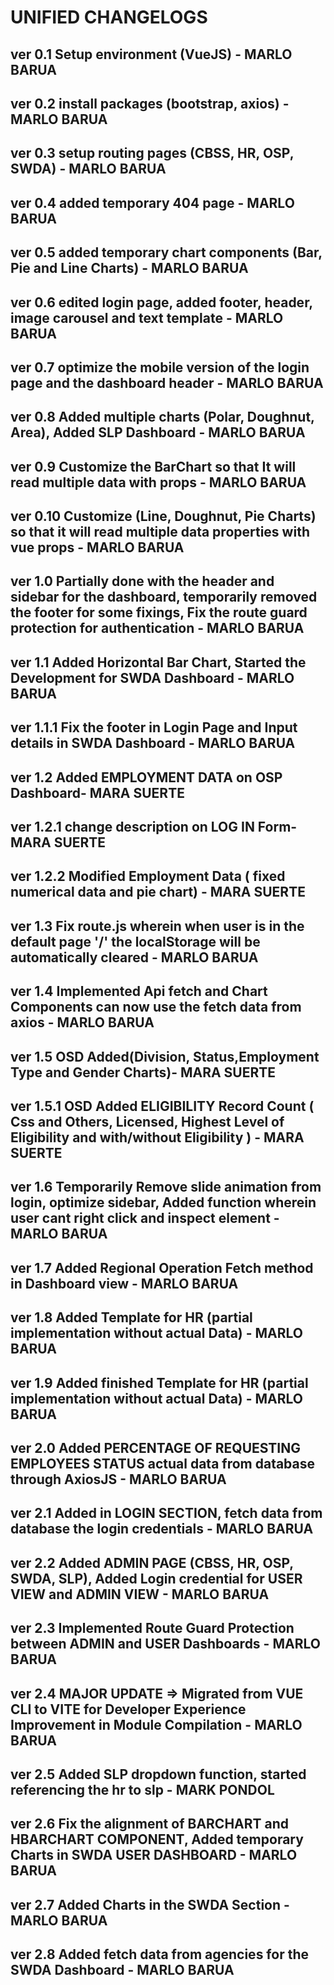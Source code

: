 # UNIFIED CHANGELOGS

## 

## ver 0.1 Setup environment (VueJS) - MARLO BARUA

## ver 0.2 install packages (bootstrap, axios) - MARLO BARUA

## ver 0.3 setup routing pages (CBSS, HR, OSP, SWDA) - MARLO BARUA

## ver 0.4 added temporary 404 page - MARLO BARUA

## ver 0.5 added temporary chart components (Bar, Pie and Line Charts) - MARLO BARUA

## ver 0.6 edited login page, added footer, header, image carousel and text template - MARLO BARUA

## ver 0.7 optimize the mobile version of the login page and the dashboard header - MARLO BARUA

## ver 0.8 Added multiple charts (Polar, Doughnut, Area), Added SLP Dashboard - MARLO BARUA

## ver 0.9 Customize the BarChart so that It will read multiple data with props - MARLO BARUA

## ver 0.10 Customize (Line, Doughnut, Pie Charts) so that it will read multiple data properties with vue props - MARLO BARUA

## ver 1.0 Partially done with the header and sidebar for the dashboard, temporarily removed the footer for some fixings, Fix the route guard protection for authentication - MARLO BARUA

## ver 1.1 Added Horizontal Bar Chart, Started the Development for SWDA Dashboard - MARLO BARUA

## ver 1.1.1 Fix the footer in Login Page and Input details in SWDA Dashboard - MARLO BARUA

## ver 1.2  Added EMPLOYMENT DATA on OSP Dashboard- MARA SUERTE

## ver 1.2.1 change description on LOG IN Form- MARA SUERTE

## ver 1.2.2 Modified Employment Data ( fixed numerical data and pie chart) - MARA SUERTE

## ver 1.3 Fix route.js wherein when user is in the default page '/' the localStorage will be automatically cleared - MARLO BARUA

## ver 1.4 Implemented Api fetch and Chart Components can now use the fetch data from axios - MARLO BARUA

## ver 1.5 OSD Added(Division, Status,Employment Type and Gender Charts)- MARA SUERTE

## ver 1.5.1 OSD Added ELIGIBILITY Record Count ( Css and Others, Licensed, Highest Level of Eligibility and with/without Eligibility ) - MARA SUERTE

## ver 1.6 Temporarily Remove slide animation from login, optimize sidebar, Added function wherein user cant right click and inspect element - MARLO BARUA

## ver 1.7 Added Regional Operation Fetch method in Dashboard view - MARLO BARUA

## ver 1.8 Added Template for HR (partial implementation without actual Data) - MARLO BARUA

## ver 1.9 Added finished Template for HR (partial implementation without actual Data) - MARLO BARUA

## ver 2.0 Added PERCENTAGE OF REQUESTING EMPLOYEES STATUS actual data from database through AxiosJS - MARLO BARUA

## ver 2.1 Added in LOGIN SECTION, fetch data from database the login credentials - MARLO BARUA

## ver 2.2 Added ADMIN PAGE (CBSS, HR, OSP, SWDA, SLP), Added Login credential for USER VIEW and ADMIN VIEW - MARLO BARUA

## ver 2.3 Implemented Route Guard Protection between ADMIN and USER Dashboards - MARLO BARUA

## ver 2.4 MAJOR UPDATE => Migrated from VUE CLI to VITE for Developer Experience Improvement in Module Compilation - MARLO BARUA

## ver 2.5 Added SLP dropdown function, started referencing the hr to slp - MARK PONDOL

## ver 2.6 Fix the alignment of BARCHART and HBARCHART COMPONENT, Added temporary Charts in SWDA USER DASHBOARD - MARLO BARUA

## ver 2.7 Added Charts in the SWDA Section - MARLO BARUA

## ver 2.8 Added fetch data from agencies for the SWDA Dashboard - MARLO BARUA